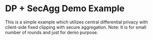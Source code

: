 # DP + SecAgg Demo Example

This is a simple example which utilizes central differential privacy with client-side fixed clipping with secure aggregation.
Note: It is for small number of rounds and just for demo purpose.
